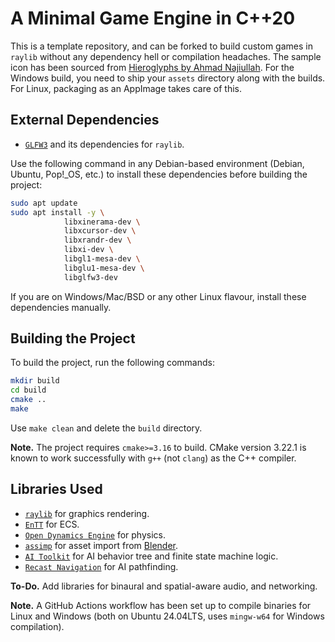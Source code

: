 # A Minimal Game Engine in C++20

This is a template repository, and can be forked to build custom games in ``raylib`` without any dependency hell or compilation headaches. The sample icon has been sourced from [Hieroglyphs by Ahmad Najiullah](https://icon-icons.com/pack/Hieroglyphs/2396). For the Windows build, you need to ship your ``assets`` directory along with the builds. For Linux, packaging as an AppImage takes care of this.

## External Dependencies

* [``GLFW3``](https://www.glfw.org/) and its dependencies for ``raylib``.

Use the following command in any Debian-based environment (Debian, Ubuntu, Pop!_OS, etc.) to install these dependencies before building the project:

```bash
sudo apt update
sudo apt install -y \
            libxinerama-dev \
            libxcursor-dev \
            libxrandr-dev \
            libxi-dev \
            libgl1-mesa-dev \
            libglu1-mesa-dev \
            libglfw3-dev
```

If you are on Windows/Mac/BSD or any other Linux flavour, install these dependencies manually.

## Building the Project

To build the project, run the following commands:

```bash
mkdir build
cd build
cmake ..
make
```
Use ``make clean`` and delete the ``build`` directory.

**Note.** The project requires ``cmake>=3.16`` to build. CMake version 3.22.1 is known to work successfully with ``g++`` (not ``clang``) as the C++ compiler.

## Libraries Used

* [``raylib``](https://www.raylib.com/) for graphics rendering.
* [``EnTT``](https://github.com/skypjack/entt) for ECS.
* [``Open Dynamics Engine``](https://www.ode.org/) for physics.
* [``assimp``](https://www.assimp.org/) for asset import from [Blender](https://www.blender.org/).
* [``AI Toolkit``](https://github.com/linkdd/aitoolkit/tree/main) for AI behavior tree and finite state machine logic.
* [``Recast Navigation``](https://recastnav.com/) for AI pathfinding.

**To-Do.** Add libraries for binaural and spatial-aware audio, and networking.

**Note.** A GitHub Actions workflow has been set up to compile binaries for Linux and Windows (both on Ubuntu 24.04LTS, uses ``mingw-w64`` for Windows compilation).
